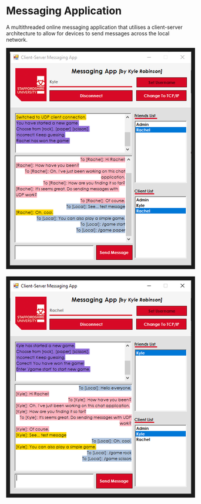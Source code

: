 # Messaging Application

A multithreaded online messaging application that utilises a client-server architecture to allow for devices to send messages across the local network.

<a href="https://youtu.be/kBCMbxa0S98" target="_blank">
        <img src="Assets/Client Demo 1.png" alt="Client Message Application Demo 1" border="10" />
</a>
&nbsp;
<a href="https://youtu.be/kBCMbxa0S98" target="_blank">
        <img src="Assets/Client Demo 2.png" alt="Client Message Application Demo 2" border="10" />
</a>
